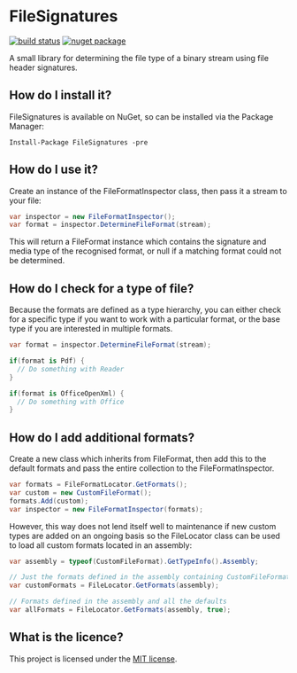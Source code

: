 # FileSignatures

[![build status](https://ci.appveyor.com/api/projects/status/github/neilharvey/filesignatures?svg=true)](https://ci.appveyor.com/project/neilharvey/filesignatures)
[![nuget package](https://badge.fury.io/nu/FileSignatures.svg)](https://www.nuget.org/packages/FileSignatures)

A small library for determining the file type of a binary stream using file header signatures.

## How do I install it?

FileSignatures is available on NuGet, so can be installed via the Package Manager:

```
Install-Package FileSignatures -pre
```

## How do I use it?

Create an instance of the FileFormatInspector class, then pass it a stream to your file:

```cs
var inspector = new FileFormatInspector();
var format = inspector.DetermineFileFormat(stream);
``` 

This will return a FileFormat instance which contains the signature and media type of the recognised format,
or null if a matching format could not be determined.

## How do I check for a type of file?

Because the formats are defined as a type hierarchy, you can either check for a specific type if you want
to work with a particular format, or the base type if you are interested in multiple formats.

```cs
var format = inspector.DetermineFileFormat(stream);

if(format is Pdf) {
  // Do something with Reader 
}

if(format is OfficeOpenXml) {
  // Do something with Office
}

```

## How do I add additional formats?

Create a new class which inherits from FileFormat, then add this to the default formats and
pass the entire collection to the FileFormatInspector.

```cs
var formats = FileFormatLocator.GetFormats();
var custom = new CustomFileFormat();
formats.Add(custom);
var inspector = new FileFormatInspector(formats);
```

However, this way does not lend itself well to maintenance if new custom types are added on an ongoing basis so the FileLocator class can be used to load all custom formats located in an assembly:

```cs 
var assembly = typeof(CustomFileFormat).GetTypeInfo().Assembly;

// Just the formats defined in the assembly containing CustomFileFormat
var customFormats = FileLocator.GetFormats(assembly);

// Formats defined in the assembly and all the defaults
var allFormats = FileLocator.GetFormats(assembly, true);
```

## What is the licence?

This project is licensed under the [MIT license](LICENSE.TXT).
